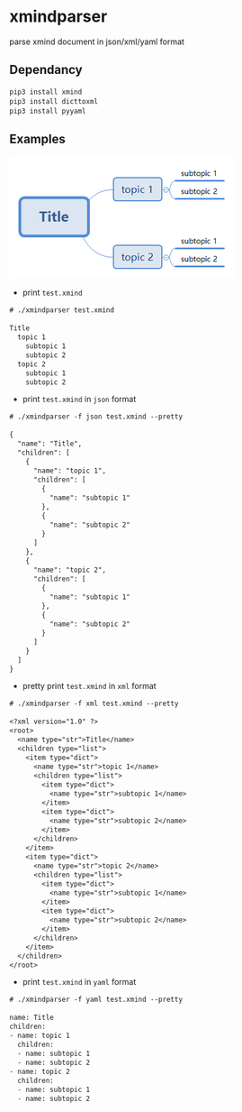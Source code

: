 # xmindparser

parse xmind document in json/xml/yaml format

## Dependancy

```bash
pip3 install xmind
pip3 install dicttoxml
pip3 install pyyaml
```

## Examples

![test.png](test.png)

- print `test.xmind`

```
# ./xmindparser test.xmind

Title
  topic 1
    subtopic 1
    subtopic 2
  topic 2
    subtopic 1
    subtopic 2
```

- print `test.xmind` in `json` format

```
# ./xmindparser -f json test.xmind --pretty

{
  "name": "Title",
  "children": [
    {
      "name": "topic 1",
      "children": [
        {
          "name": "subtopic 1"
        },
        {
          "name": "subtopic 2"
        }
      ]
    },
    {
      "name": "topic 2",
      "children": [
        {
          "name": "subtopic 1"
        },
        {
          "name": "subtopic 2"
        }
      ]
    }
  ]
}
```

- pretty print `test.xmind` in `xml` format

```
# ./xmindparser -f xml test.xmind --pretty

<?xml version="1.0" ?>
<root>
  <name type="str">Title</name>
  <children type="list">
    <item type="dict">
      <name type="str">topic 1</name>
      <children type="list">
        <item type="dict">
          <name type="str">subtopic 1</name>
        </item>
        <item type="dict">
          <name type="str">subtopic 2</name>
        </item>
      </children>
    </item>
    <item type="dict">
      <name type="str">topic 2</name>
      <children type="list">
        <item type="dict">
          <name type="str">subtopic 1</name>
        </item>
        <item type="dict">
          <name type="str">subtopic 2</name>
        </item>
      </children>
    </item>
  </children>
</root>
```

- print `test.xmind` in `yaml` format

```
# ./xmindparser -f yaml test.xmind --pretty

name: Title
children:
- name: topic 1
  children:
  - name: subtopic 1
  - name: subtopic 2
- name: topic 2
  children:
  - name: subtopic 1
  - name: subtopic 2
```
